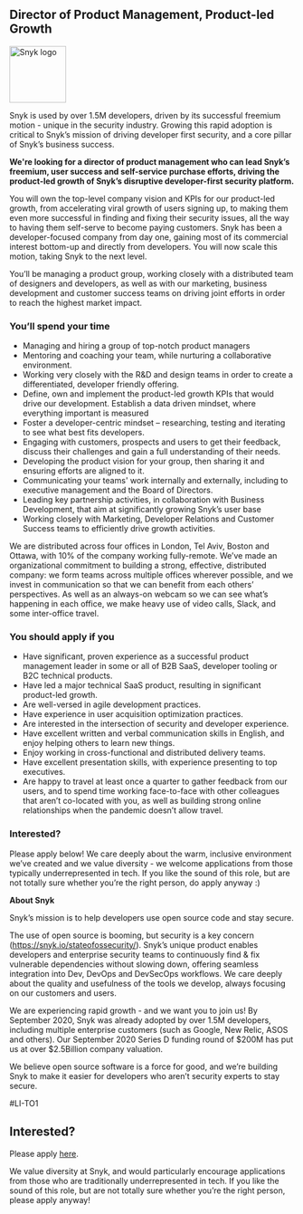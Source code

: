 Director of Product Management, Product-led Growth
---

<img src="https://res.cloudinary.com/snyk/image/upload/v1537345894/press-kit/brand/logo-black.png" width="100" alt="Snyk logo" />

<p><span style="font-weight: 400;">Snyk is used by over 1.5M developers, driven by its successful freemium motion - unique in the security industry. Growing this rapid adoption is critical to Snyk’s mission of driving developer first security, and a core pillar of Snyk’s business success.</span></p>
<p><strong>We're looking for a director of product management who can lead Snyk’s freemium, user success and self-service purchase efforts, driving the product-led growth of Snyk’s disruptive developer-first security platform.</strong></p>
<p><span style="font-weight: 400;">You will own the top-level company vision and KPIs for our product-led growth, from accelerating viral growth of users signing up, to making them even more successful in finding and fixing their security issues, all the way to having them self-serve to become paying customers. Snyk has been a developer-focused company from day one, gaining most of its commercial interest bottom-up and directly from developers. You will now scale this motion, taking Snyk to the next level.&nbsp;&nbsp;&nbsp;&nbsp;</span></p>
<p><span style="font-weight: 400;">You’ll be managing a product group, working closely with a distributed team of designers and developers, as well as with our marketing, business development and customer success teams on driving joint efforts in order to reach the highest market impact.</span></p>
<h3><strong>You’ll spend your time</strong></h3>
<ul>
<li style="font-weight: 400;"><span style="font-weight: 400;">Managing and hiring a group of top-notch product managers</span></li>
<li style="font-weight: 400;"><span style="font-weight: 400;">Mentoring and coaching your team, while nurturing a collaborative environment.</span></li>
<li style="font-weight: 400;"><span style="font-weight: 400;">Working very closely with the R&amp;D and design teams in order to create a differentiated, developer friendly offering.&nbsp;</span></li>
<li style="font-weight: 400;"><span style="font-weight: 400;">Define, own and implement the product-led growth KPIs that would drive our development. Establish a data driven mindset, where everything important is measured</span></li>
<li style="font-weight: 400;"><span style="font-weight: 400;">Foster a developer-centric mindset – researching, testing and iterating to see what best fits developers.&nbsp;&nbsp;</span></li>
<li style="font-weight: 400;"><span style="font-weight: 400;">Engaging with customers, prospects and users to get their feedback, discuss their challenges and gain a full understanding of their needs.</span></li>
<li style="font-weight: 400;"><span style="font-weight: 400;">Developing the product vision for your group, then sharing it and ensuring efforts are aligned to it.</span></li>
<li style="font-weight: 400;"><span style="font-weight: 400;">Communicating your teams' work internally and externally, including to executive management and the Board of Directors.</span></li>
<li style="font-weight: 400;"><span style="font-weight: 400;">Leading key partnership activities, in collaboration with Business Development, that aim at significantly growing Snyk’s user base&nbsp;</span></li>
<li style="font-weight: 400;"><span style="font-weight: 400;">Working closely with Marketing, Developer Relations and Customer Success teams to efficiently drive growth activities.</span></li>
</ul>
<p><span style="font-weight: 400;">We are distributed across four offices in London, Tel Aviv, Boston and Ottawa, with 10% of the company working fully-remote. We’ve made an organizational commitment to building a strong, effective, distributed company: we form teams across multiple offices wherever possible, and we invest in communication so that we can benefit from each others’ perspectives. As well as an always-on webcam so we can see what’s happening in each office, we make heavy use of video calls, Slack, and some inter-office travel.</span></p>
<h3><strong>You should apply if you</strong></h3>
<ul>
<li style="font-weight: 400;"><span style="font-weight: 400;">Have significant, proven experience as a successful product management leader in some or all of B2B SaaS, developer tooling or B2C technical products.</span></li>
<li style="font-weight: 400;"><span style="font-weight: 400;">Have led a major technical SaaS product, resulting in significant product-led growth.</span></li>
<li style="font-weight: 400;"><span style="font-weight: 400;">Are well-versed in agile development practices.</span></li>
<li style="font-weight: 400;"><span style="font-weight: 400;">Have experience in user acquisition optimization practices.</span></li>
<li style="font-weight: 400;"><span style="font-weight: 400;">Are interested in the intersection of security and developer experience.</span></li>
<li style="font-weight: 400;"><span style="font-weight: 400;">Have excellent written and verbal communication skills in English, and enjoy helping others to learn new things.</span></li>
<li style="font-weight: 400;"><span style="font-weight: 400;">Enjoy working in cross-functional and distributed delivery teams.</span></li>
<li style="font-weight: 400;"><span style="font-weight: 400;">Have excellent presentation skills, with experience presenting to top executives.</span></li>
<li style="font-weight: 400;"><span style="font-weight: 400;">Are happy to travel at least once a quarter to gather feedback from our users, and to spend time working face-to-face with other colleagues that aren’t co-located with you, as well as building strong online relationships when the pandemic doesn’t allow travel.</span></li>
</ul>
<h3><strong>Interested?</strong></h3>
<p><span style="font-weight: 400;">Please apply below! We care deeply about the warm, inclusive environment we’ve created and we value diversity - we welcome applications from those typically underrepresented in tech. If you like the sound of this role, but are not totally sure whether you’re the right person, do apply anyway :)</span></p>
<p><strong>About Snyk</strong></p>
<p><span style="font-weight: 400;">Snyk’s mission is to help developers use open source code and stay secure.</span></p>
<p><span style="font-weight: 400;">The use of open source is booming, but security is a key concern (</span><a href="https://snyk.io/stateofossecurity/"><span style="font-weight: 400;">https://snyk.io/stateofossecurity/</span></a><span style="font-weight: 400;">). Snyk’s unique product enables developers and enterprise security teams to continuously find &amp; fix vulnerable dependencies without slowing down, offering seamless integration into Dev, DevOps and DevSecOps workflows. We care deeply about the quality and usefulness of the tools we develop, always focusing on our customers and users.</span></p>
<p><span style="font-weight: 400;">We are experiencing rapid growth - and we want you to join us! By September 2020, Snyk was already adopted by over 1.5M developers, including multiple enterprise customers (such as Google, New Relic, ASOS and others). Our September 2020 Series D funding round of $200M has put us at over $2.5Billion company valuation.</span></p>
<p><span style="font-weight: 400;">We believe open source software is a force for good, and we’re building Snyk to make it easier for developers who aren’t security experts to stay secure.</span></p>
<p><span style="font-weight: 400;">#LI-TO1</span></p>

Interested?
---

Please apply [here](https://boards.greenhouse.io/snyk/jobs/4879580002#app).

We value diversity at Snyk, and would particularly encourage applications from those who are traditionally underrepresented in tech.
If you like the sound of this role, but are not totally sure whether you’re the right person, please apply anyway!
